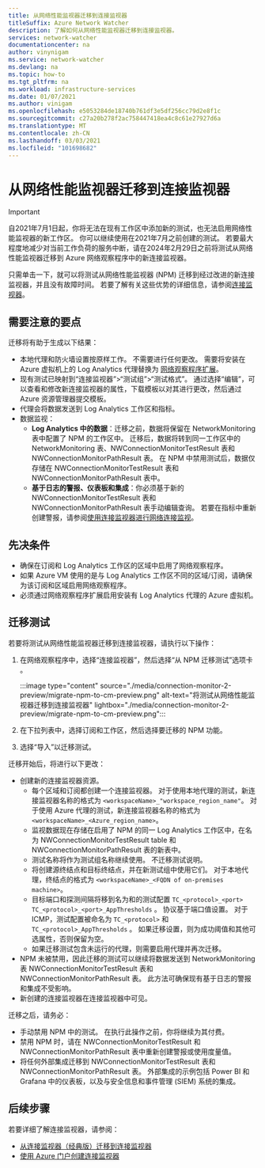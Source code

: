 ```yaml
---
title: 从网络性能监视器迁移到连接监视器
titleSuffix: Azure Network Watcher
description: 了解如何从网络性能监视器迁移到连接监视器。
services: network-watcher
documentationcenter: na
author: vinynigam
ms.service: network-watcher
ms.devlang: na
ms.topic: how-to
ms.tgt_pltfrm: na
ms.workload: infrastructure-services
ms.date: 01/07/2021
ms.author: vinigam
ms.openlocfilehash: e5053284de18740b761df3e5df256cc79d2e8f1c
ms.sourcegitcommit: c27a20b278f2ac758447418ea4c8c61e27927d6a
ms.translationtype: MT
ms.contentlocale: zh-CN
ms.lasthandoff: 03/03/2021
ms.locfileid: "101698682"
---
```

# <a name="migrate-to-connection-monitor-from-network-performance-monitor"></a>从网络性能监视器迁移到连接监视器

> [!IMPORTANT]
> 自2021年7月1日起，你将无法在现有工作区中添加新的测试，也无法启用网络性能监视器的新工作区。 你可以继续使用在2021年7月之前创建的测试。 若要最大程度地减少对当前工作负荷的服务中断，请在2024年2月29日之前将测试从网络性能监视器迁移到 Azure 网络观察程序中的新连接监视器。

只需单击一下，就可以将测试从网络性能监视器 (NPM) 迁移到经过改进的新连接监视器，并且没有故障时间。 若要了解有关这些优势的详细信息，请参阅[连接监视器](./connection-monitor-overview.md)。


## <a name="key-points-to-note"></a>需要注意的要点

迁移将有助于生成以下结果：

* 本地代理和防火墙设置按原样工作。 不需要进行任何更改。 需要将安装在 Azure 虚拟机上的 Log Analytics 代理替换为 [网络观察程序扩展](https://docs.microsoft.com/azure/virtual-machines/extensions/network-watcher-windows)。
* 现有测试已映射到“连接监视器”>“测试组”>“测试格式”。 通过选择“编辑”，可以查看和修改新连接监视器的属性，下载模板以对其进行更改，然后通过 Azure 资源管理器提交模板。
* 代理会将数据发送到 Log Analytics 工作区和指标。
* 数据监视：
   * **Log Analytics 中的数据**：迁移之前，数据将保留在 NetworkMonitoring 表中配置了 NPM 的工作区中。 迁移后，数据将转到同一工作区中的 NetworkMonitoring 表、NWConnectionMonitorTestResult 表和 NWConnectionMonitorPathResult 表。 在 NPM 中禁用测试后，数据仅存储在 NWConnectionMonitorTestResult 表和 NWConnectionMonitorPathResult 表中。
   * **基于日志的警报、仪表板和集成**：你必须基于新的 NWConnectionMonitorTestResult 表和 NWConnectionMonitorPathResult 表手动编辑查询。 若要在指标中重新创建警报，请参阅[使用连接监视器进行网络连接监视](./connection-monitor-overview.md#metrics-in-azure-monitor)。
    
## <a name="prerequisites"></a>先决条件

* 确保在订阅和 Log Analytics 工作区的区域中启用了网络观察程序。 
* 如果 Azure VM 使用的是与 Log Analytics 工作区不同的区域/订阅，请确保为该订阅和区域启用网络观察程序。   
* 必须通过网络观察程序扩展启用安装有 Log Analytics 代理的 Azure 虚拟机。

## <a name="migrate-the-tests"></a>迁移测试

若要将测试从网络性能监视器迁移到连接监视器，请执行以下操作：

1. 在网络观察程序中，选择“连接监视器”，然后选择“从 NPM 迁移测试”选项卡 。 

    :::image type="content" source="./media/connection-monitor-2-preview/migrate-npm-to-cm-preview.png" alt-text="将测试从网络性能监视器迁移到连接监视器" lightbox="./media/connection-monitor-2-preview/migrate-npm-to-cm-preview.png":::
    
1. 在下拉列表中，选择订阅和工作区，然后选择要迁移的 NPM 功能。 
1. 选择“导入”以迁移测试。

迁移开始后，将进行以下更改： 
* 创建新的连接监视器资源。
   * 每个区域和订阅都创建一个连接监视器。 对于使用本地代理的测试，新连接监视器名称的格式为 `<workspaceName>_"workspace_region_name"`。 对于使用 Azure 代理的测试，新连接监视器名称的格式为 `<workspaceName>_<Azure_region_name>`。
   * 监视数据现在存储在启用了 NPM 的同一 Log Analytics 工作区中，在名为 NWConnectionMonitorTestResult table 和 NWConnectionMonitorPathResult 表的新表中。 
   * 测试名称将作为测试组名称继续使用。 不迁移测试说明。
   * 将创建源终结点和目标终结点，并在新测试组中使用它们。 对于本地代理，终结点的格式为 `<workspaceName>_<FQDN of on-premises machine>`。
   * 目标端口和探测间隔将移到名为和的测试配置 `TC_<protocol>_<port>` `TC_<protocol>_<port>_AppThresholds` 。 协议基于端口值设置。 对于 ICMP，测试配置被命名为 `TC_<protocol>` 和 `TC_<protocol>_AppThresholds` 。 如果迁移设置，则为成功阈值和其他可选属性，否则保留为空。
   * 如果迁移测试包含未运行的代理，则需要启用代理并再次迁移。
* NPM 未被禁用，因此迁移的测试可以继续将数据发送到 NetworkMonitoring 表 NWConnectionMonitorTestResult 表和 NWConnectionMonitorPathResult 表。 此方法可确保现有基于日志的警报和集成不受影响。
* 新创建的连接监视器在连接监视器中可见。

迁移之后，请务必：
* 手动禁用 NPM 中的测试。 在执行此操作之前，你将继续为其付费。 
* 禁用 NPM 时，请在 NWConnectionMonitorTestResult 和 NWConnectionMonitorPathResult 表中重新创建警报或使用度量值。 
* 将任何外部集成迁移到 NWConnectionMonitorTestResult 表和 NWConnectionMonitorPathResult 表。 外部集成的示例包括 Power BI 和 Grafana 中的仪表板，以及与安全信息和事件管理 (SIEM) 系统的集成。


## <a name="next-steps"></a>后续步骤

若要详细了解连接监视器，请参阅：
* [从连接监视器（经典版）迁移到连接监视器](./migrate-to-connection-monitor-from-connection-monitor-classic.md)
* [使用 Azure 门户创建连接监视器](./connection-monitor-create-using-portal.md)
